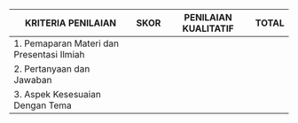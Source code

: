 | **KRITERIA PENILAIAN**                       | **SKOR** | **PENILAIAN KUALITATIF** | **TOTAL** |
|----------------------------------------------|----------|---------------------------|------------|
| 1. Pemaparan Materi dan Presentasi Ilmiah     |          |                           |            |
| 2. Pertanyaan dan Jawaban                     |          |                           |            |
| 3. Aspek Kesesuaian Dengan Tema               |          |                           |            |
